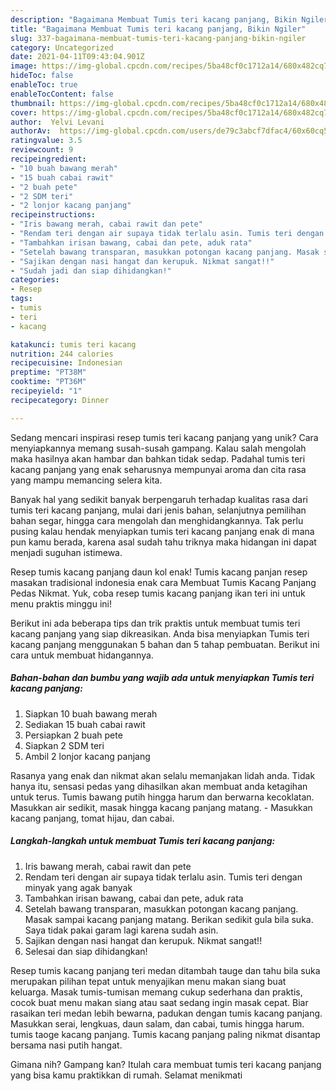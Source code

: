 ```yaml
---
description: "Bagaimana Membuat Tumis teri kacang panjang, Bikin Ngiler"
title: "Bagaimana Membuat Tumis teri kacang panjang, Bikin Ngiler"
slug: 337-bagaimana-membuat-tumis-teri-kacang-panjang-bikin-ngiler
category: Uncategorized
date: 2021-04-11T09:43:04.901Z
image: https://img-global.cpcdn.com/recipes/5ba48cf0c1712a14/680x482cq70/tumis-teri-kacang-panjang-foto-resep-utama.jpg
hideToc: false
enableToc: true
enableTocContent: false
thumbnail: https://img-global.cpcdn.com/recipes/5ba48cf0c1712a14/680x482cq70/tumis-teri-kacang-panjang-foto-resep-utama.jpg
cover: https://img-global.cpcdn.com/recipes/5ba48cf0c1712a14/680x482cq70/tumis-teri-kacang-panjang-foto-resep-utama.jpg
author:  Yelvi Levani
authorAv:  https://img-global.cpcdn.com/users/de79c3abcf7dfac4/60x60cq50/avatar.jpg
ratingvalue: 3.5
reviewcount: 9
recipeingredient:
- "10 buah bawang merah"
- "15 buah cabai rawit"
- "2 buah pete"
- "2 SDM teri"
- "2 lonjor kacang panjang"
recipeinstructions:
- "Iris bawang merah, cabai rawit dan pete"
- "Rendam teri dengan air supaya tidak terlalu asin. Tumis teri dengan minyak yang agak banyak"
- "Tambahkan irisan bawang, cabai dan pete, aduk rata"
- "Setelah bawang transparan, masukkan potongan kacang panjang. Masak sampai kacang panjang matang. Berikan sedikit gula bila suka. Saya tidak pakai garam lagi karena sudah asin."
- "Sajikan dengan nasi hangat dan kerupuk. Nikmat sangat!!"
- "Sudah jadi dan siap dihidangkan!"
categories:
- Resep
tags:
- tumis
- teri
- kacang

katakunci: tumis teri kacang 
nutrition: 244 calories
recipecuisine: Indonesian
preptime: "PT38M"
cooktime: "PT36M"
recipeyield: "1"
recipecategory: Dinner

---
```



Sedang mencari inspirasi resep tumis teri kacang panjang yang unik? Cara menyiapkannya memang susah-susah gampang. Kalau salah mengolah maka hasilnya akan hambar dan bahkan tidak sedap. Padahal tumis teri kacang panjang yang enak seharusnya mempunyai aroma dan cita rasa yang mampu memancing selera kita.


Banyak hal yang sedikit banyak berpengaruh terhadap kualitas rasa dari tumis teri kacang panjang, mulai dari jenis bahan, selanjutnya pemilihan bahan segar, hingga cara mengolah dan menghidangkannya. Tak perlu pusing kalau hendak menyiapkan tumis teri kacang panjang enak di mana pun kamu berada, karena asal sudah tahu triknya maka hidangan ini dapat menjadi suguhan istimewa.

Resep tumis kacang panjang daun kol enak! Tumis kacang panjan resep masakan tradisional indonesia enak cara Membuat Tumis Kacang Panjang Pedas Nikmat. Yuk, coba resep tumis kacang panjang ikan teri ini untuk menu praktis minggu ini!


Berikut ini ada beberapa tips dan trik praktis untuk membuat tumis teri kacang panjang yang siap dikreasikan. Anda bisa menyiapkan Tumis teri kacang panjang menggunakan 5 bahan dan 5 tahap pembuatan. Berikut ini cara untuk membuat hidangannya.

<!--inarticleads1-->

##### Bahan-bahan dan bumbu yang wajib ada untuk menyiapkan Tumis teri kacang panjang:

1. Siapkan 10 buah bawang merah
1. Sediakan 15 buah cabai rawit
1. Persiapkan 2 buah pete
1. Siapkan 2 SDM teri
1. Ambil 2 lonjor kacang panjang


Rasanya yang enak dan nikmat akan selalu memanjakan lidah anda. Tidak hanya itu, sensasi pedas yang dihasilkan akan membuat anda ketagihan untuk terus. Tumis bawang putih hingga harum dan berwarna kecoklatan. Masukkan air sedikit, masak hingga kacang panjang matang. - Masukkan kacang panjang, tomat hijau, dan cabai. 

<!--inarticleads2-->

##### Langkah-langkah untuk membuat Tumis teri kacang panjang:

1. Iris bawang merah, cabai rawit dan pete
1. Rendam teri dengan air supaya tidak terlalu asin. Tumis teri dengan minyak yang agak banyak
1. Tambahkan irisan bawang, cabai dan pete, aduk rata
1. Setelah bawang transparan, masukkan potongan kacang panjang. Masak sampai kacang panjang matang. Berikan sedikit gula bila suka. Saya tidak pakai garam lagi karena sudah asin.
1. Sajikan dengan nasi hangat dan kerupuk. Nikmat sangat!!
1. Selesai dan siap dihidangkan!

Resep tumis kacang panjang teri medan ditambah tauge dan tahu bila suka merupakan pilihan tepat untuk menyajikan menu makan siang buat keluarga. Masak tumis-tumisan memang cukup sederhana dan praktis, cocok buat menu makan siang atau saat sedang ingin masak cepat. Biar rasaikan teri medan lebih bewarna, padukan dengan tumis kacang panjang. Masukkan serai, lengkuas, daun salam, dan cabai, tumis hingga harum. tumis taoge kacang panjang. Tumis kacang panjang paling nikmat disantap bersama nasi putih hangat. 

Gimana nih? Gampang kan? Itulah cara membuat tumis teri kacang panjang yang bisa kamu praktikkan di rumah. Selamat menikmati
